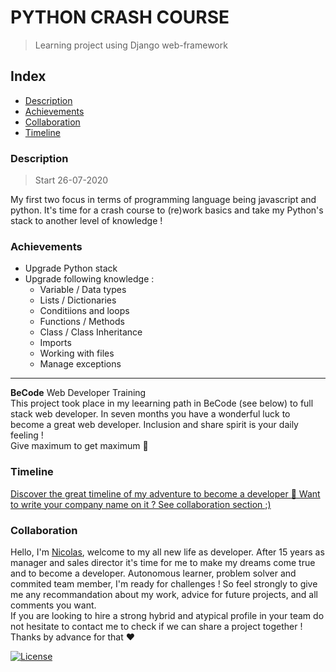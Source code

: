 # PYTHON CRASH COURSE
> Learning project using Django web-framework

## Index
- [Description](#description) 
- [Achievements](#achievements)
- [Collaboration](#collaboration)
- [Timeline](#timeline)


### Description 
> Start 26-07-2020

My first two focus in terms of programming language being javascript and python.
It's time for a crash course to (re)work basics and take my Python's stack to another level of knowledge !   

### Achievements 
* Upgrade Python stack 
* Upgrade following knowledge :
  * Variable / Data types
  * Lists / Dictionaries
  * Conditiions and loops
  * Functions / Methods
  * Class / Class Inheritance
  * Imports
  * Working with files
  * Manage exceptions

---

**BeCode** Web Developer Training  
This project took place in my leearning path in BeCode (see below) to full stack web developer.
In seven months you have a wonderful luck to become a great web developer. Inclusion and share spirit is your daily feeling !  
Give maximum to get maximum :rocket:

### Timeline 
[Discover the great timeline of my adventure to become a developer :calendar: Want to write your company name on it ? See collaboration section ;)](https://timelines.gitkraken.com/timeline/2e12cc334eb0406b84bf7a6339e666c4?range=2020-05-26_2020-06-27)  

### Collaboration
Hello, I'm [Nicolas](https://www.linkedin.com/in/nicolas-denoel/), welcome to my all new life as developer.
After 15 years as manager and sales director it's time for me to make my dreams come true and to become a developer.
Autonomous learner, problem solver and commited team member, I'm ready for challenges !
So feel strongly to give me any recommandation about my work, advice for future projects, and all comments you want.  
If you are looking to hire a strong hybrid and atypical profile in your team do not hesitate to contact me to check if we can share a project together !  
Thanks by advance for that :heart:  


[![License](http://img.shields.io/:license-mit-blue.svg?style=flat-square)](http://badges.mit-license.org)
